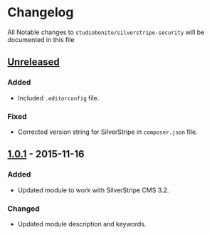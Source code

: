 # Changelog

All Notable changes to `studiobonito/silverstripe-security` will be documented in this file

## [Unreleased]
### Added
- Included `.editorconfig` file.

### Fixed
- Corrected version string for SilverStripe in `composer.json` file.

## [1.0.1] - 2015-11-16
### Added
- Updated module to work with SilverStripe CMS 3.2.

### Changed
- Updated module description and keywords.

[Unreleased]: https://github.com/studiobonito/silverstripe-security/compare/1.0.0...HEAD
[1.0.1]: https://github.com/studiobonito/silverstripe-security/compare/1.0.0...1.0.1